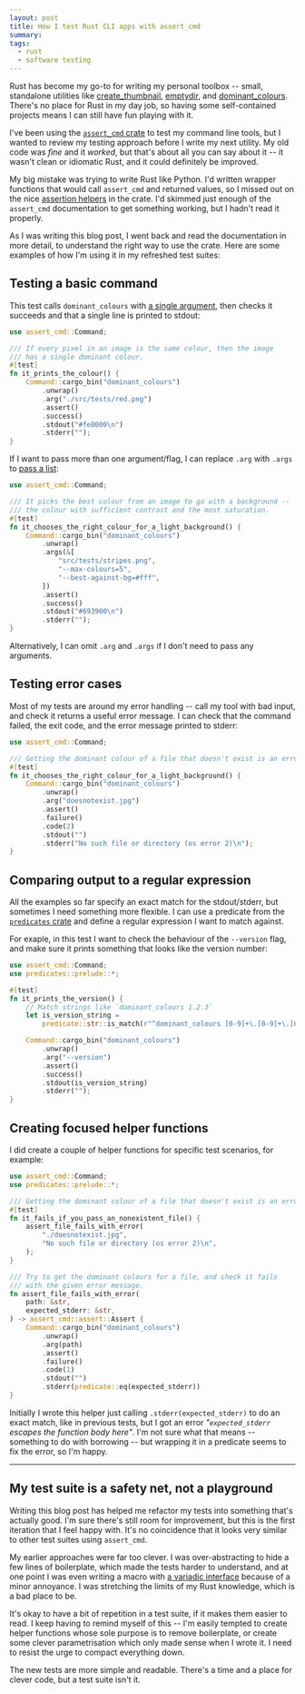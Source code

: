 ```yaml
---
layout: post
title: How I test Rust CLI apps with assert_cmd
summary:
tags:
  - rust
  - software testing
---
```

Rust has become my go-to for writing my personal toolbox -- small, standalone utilities like [create_thumbnail], [emptydir], and [dominant_colours].
There's no place for Rust in my day job, so having some self-contained projects means I can still have fun playing with it.

I've been using the [`assert_cmd` crate][assert_cmd] to test my command line tools, but I wanted to review my testing approach before I write my next utility.
My old code was *fine* and it *worked*, but that's about all you can say about it -- it wasn't clean or idiomatic Rust, and it could definitely be improved.

My big mistake was trying to write Rust like Python.
I'd written wrapper functions that would call `assert_cmd` and returned values, so I missed out on the nice [assertion helpers] in the crate.
I'd skimmed just enough of the `assert_cmd` documentation to get something working, but I hadn't read it properly.

As I was writing this blog post, I went back and read the documentation in more detail, to understand the right way to use the crate.
Here are some examples of how I'm using it in my refreshed test suites:

[create_thumbnail]: /2024/create-thumbnail/
[emptydir]: /2024/emptydir/
[dominant_colours]: ~/2021/dominant-colours/
[assert_cmd]: https://crates.io/crates/assert_cmd
[assertion helpers]: https://docs.rs/assert_cmd/latest/assert_cmd/assert/struct.Assert.html

## Testing a basic command

This test calls `dominant_colours` with [a single argument][arg], then checks it succeeds and that a single line is printed to stdout:

```rust
use assert_cmd::Command;

/// If every pixel in an image is the same colour, then the image
/// has a single dominant colour.
#[test]
fn it_prints_the_colour() {
    Command::cargo_bin("dominant_colours")
        .unwrap()
        .arg("./src/tests/red.png")
        .assert()
        .success()
        .stdout("#fe0000\n")
        .stderr("");
}
```

[arg]: https://docs.rs/assert_cmd/latest/assert_cmd/cmd/struct.Command.html#method.arg

If I want to pass more than one argument/flag, I can replace `.arg` with `.args` to [pass a list][args]:

```rust
use assert_cmd::Command;

/// It picks the best colour from an image to go with a background --
/// the colour with sufficient contrast and the most saturation.
#[test]
fn it_chooses_the_right_colour_for_a_light_background() {
    Command::cargo_bin("dominant_colours")
        .unwrap()
        .args(&[
            "src/tests/stripes.png",
            "--max-colours=5",
            "--best-against-bg=#fff",
        ])
        .assert()
        .success()
        .stdout("#693900\n")
        .stderr("");
}
```

[args]: https://docs.rs/assert_cmd/latest/assert_cmd/cmd/struct.Command.html#method.args

Alternatively, I can omit `.arg` and `.args` if I don't need to pass any arguments.

## Testing error cases

Most of my tests are around my error handling -- call my tool with bad input, and check it returns a useful error message.
I can check that the command failed, the exit code, and the error message printed to stderr:

```rust
use assert_cmd::Command;

/// Getting the dominant colour of a file that doesn't exist is an error.
#[test]
fn it_chooses_the_right_colour_for_a_light_background() {
    Command::cargo_bin("dominant_colours")
        .unwrap()
        .arg("doesnotexist.jpg")
        .assert()
        .failure()
        .code(2)
        .stdout("")
        .stderr("No such file or directory (os error 2)\n");
}
```

## Comparing output to a regular expression

All the examples so far specify an exact match for the stdout/stderr, but sometimes I need something more flexible.
I can use a predicate from the [`predicates` crate][predicates] and define a regular expression I want to match against.

For exaple, in this test I want to check the behaviour of the `--version` flag, and make sure it prints something that looks like the version number:

```rust
use assert_cmd::Command;
use predicates::prelude::*;

#[test]
fn it_prints_the_version() {
    // Match strings like `dominant_colours 1.2.3`
    let is_version_string =
        predicate::str::is_match(r"^dominant_colours [0-9]+\.[0-9]+\.[0-9]+\n$").unwrap();

    Command::cargo_bin("dominant_colours")
        .unwrap()
        .arg("--version")
        .assert()
        .success()
        .stdout(is_version_string)
        .stderr("");
}
```

[predicates]: https://crates.io/crates/predicates

## Creating focused helper functions

I did create a couple of helper functions for specific test scenarios, for example:

```rust
use assert_cmd::Command;
use predicates::prelude::*;

/// Getting the dominant colour of a file that doesn't exist is an error.
#[test]
fn it_fails_if_you_pass_an_nonexistent_file() {
    assert_file_fails_with_error(
        "./doesnotexist.jpg",
        "No such file or directory (os error 2)\n",
    );
}

/// Try to get the dominant colours for a file, and check it fails
/// with the given error message.
fn assert_file_fails_with_error(
    path: &str,
    expected_stderr: &str,
) -> assert_cmd::assert::Assert {
    Command::cargo_bin("dominant_colours")
        .unwrap()
        .arg(path)
        .assert()
        .failure()
        .code(1)
        .stdout("")
        .stderr(predicate::eq(expected_stderr))
}
```

Initially I wrote this helper just calling `.stderr(expected_stderr)` to do an exact match, like in previous tests, but I got an error *"`expected_stderr` escapes the function body here"*.
I'm not sure what that means -- something to do with borrowing -- but wrapping it in a predicate seems to fix the error, so I'm happy.

---

## My test suite is a safety net, not a playground

Writing this blog post has helped me refactor my tests into something that's actually good.
I'm sure there's still room for improvement, but this is the first iteration that I feel happy with.
It's no coincidence that it looks very similar to other test suites using `assert_cmd`.

My earlier approaches were far too clever.
I was over-abstracting to hide a few lines of boilerplate, which made the tests harder to understand, and at one point I was even writing a macro with [a variadic interface] because of a minor annoyance.
I was stretching the limits of my Rust knowledge, which is a bad place to be.

It's okay to have a bit of repetition in a test suite, if it makes them easier to read.
I keep having to remind myself of this -- I'm easily tempted to create helper functions whose sole purpose is to remove boilerplate, or create some clever parametrisation which only made sense when I wrote it.
I need to resist the urge to compact everything down.

The new tests are more simple and readable.
There's a time and a place for clever code, but a test suite isn't it.

[a variadic interface]: https://doc.rust-lang.org/rust-by-example/macros/variadics.html
